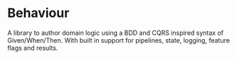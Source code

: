 # Behaviour

A library to author domain logic using a BDD and CQRS inspired syntax of Given/When/Then. With built in support for pipelines, state, logging, feature flags and results. 
